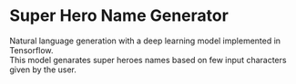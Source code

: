# Super Hero Name Generator
Natural language generation with a deep learning model implemented in Tensorflow.  
This model genarates super heroes names based on few input characters given by the user.